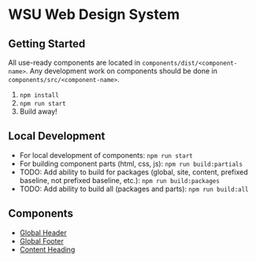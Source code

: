 # WSU Web Design System

## Getting Started
All use-ready components are located in `components/dist/<component-name>`. Any development work on components should be done in `components/src/<component-name>`. 

1. `npm install`
2. `npm run start`
3. Build away!

## Local Development
- For local development of components: `npm run start`
- For building component parts (html, css, js): `npm run build:partials`
- TODO: Add ability to build for packages (global, site, content, prefixed baseline, not prefixed baseline, etc.): `npm run build:packages`
- TODO: Add ability to build all (packages and parts): `npm run build:all`

## Components
- [Global Header](https://washingtonstateuniversity.github.io/wsu-web-design-system/components/dist/global-header/global-header.html)
- [Global Footer](https://washingtonstateuniversity.github.io/wsu-web-design-system/components/dist/global-footer/global-footer.html)
- [Content Heading](https://washingtonstateuniversity.github.io/wsu-web-design-system/components/dist/content-heading/content-heading.html)
